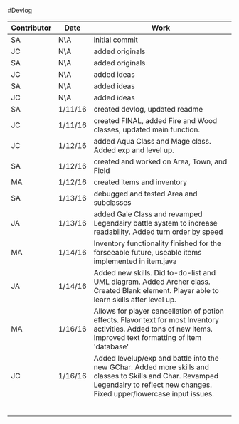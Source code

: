 #Devlog

| Contributor |   Date   |  Work                          |
|-------------|----------|--------------------------------|
| SA          |  N\A     |  initial commit                |
| JC          |  N\A     |  added originals               |
| SA          |  N\A     |  added originals               |
| JC          |  N\A     |  added ideas                   |
| SA          |  N\A     |  added ideas                   |
| JC          |  N\A     |  added ideas                   |
| SA          | 1/11/16  |  created devlog, updated readme|
| JC          | 1/11/16  |  created FINAL, added Fire and Wood classes, updated main function.                  |
| JC          | 1/12/16  |  added Aqua Class and Mage class. Added exp and level up.                                |
| SA          | 1/12/16  |  created and worked on Area, Town, and Field                              |
| MA          | 1/12/16  |  created items and inventory   |
| SA          | 1/13/16  |  debugged and tested Area and subclasses 
| JA          | 1/13/16  |  added Gale Class and revamped Legendairy battle system to increase readability. Added turn order by speed
| MA          | 1/14/16  |  Inventory functionality finished for the forseeable future, useable items implemented in item.java       |
| JA          | 1/14/16  |     Added new skills. Did to-do-list and UML diagram. Added Archer class. Created Blank element. Player able to learn skills after level up.                           |
| MA          | 1/16/16  | Allows for player cancellation of potion effects. Flavor text for most Inventory activities. Added tons of new items. Improved text formatting of item 'database'                               |
|JC           | 1/16/16  | Added levelup/exp and battle into the new GChar. Added more skills and classes to Skills and Char. Revamped Legendairy to reflect new changes. Fixed upper/lowercase input issues.                                |
|             |          |                                |
|             |          |                                |
|             |          |                                |
|             |          |                                |
|             |          |                                |
|             |          |                                |


